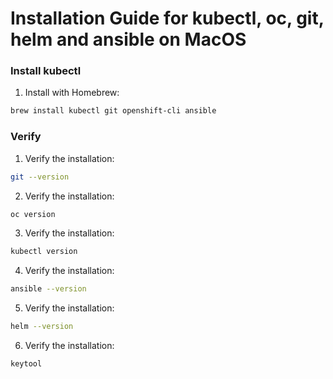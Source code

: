Installation Guide for kubectl, oc, git, helm and ansible on MacOS
===============================================================================

### Install kubectl
1. Install with Homebrew:
```sh
brew install kubectl git openshift-cli ansible
```

### Verify

1. Verify the installation:
```sh
git --version
```

2. Verify the installation:
```sh
oc version
```

3. Verify the installation:
```sh
kubectl version
```

4. Verify the installation:
```sh
ansible --version
```

5. Verify the installation:
```sh
helm --version
```

6. Verify the installation:
```sh
keytool
```